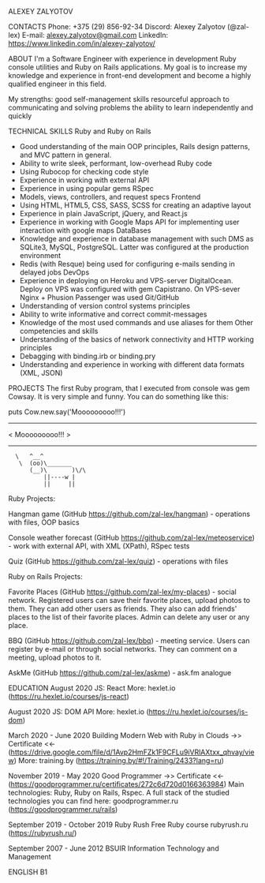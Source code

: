 ALEXEY ZALYOTOV

CONTACTS
Phone: +375 (29) 856-92-34
Discord: Alexey Zalyotov (@zal-lex)
E-mail: alexey.zalyotov@gmail.com
LinkedIn: https://www.linkedin.com/in/alexey-zalyotov/

ABOUT
I'm a Software Engineer with experience in development Ruby console utilities and Ruby on Rails applications. My goal is to increase my knowledge and experience in front-end development and become a highly qualified engineer in this field.

My strengths:
good self-management skills
resourceful approach to communicating and solving problems
the ability to learn independently and quickly

TECHNICAL SKILLS
Ruby and Ruby on Rails

- Good understanding of the main OOP principles, Rails design patterns, and MVC pattern in general.
- Ability to write sleek, performant, low-overhead Ruby code
- Using Rubocop for checking code style
- Experience in working with external API
- Experience in using popular gems
  RSpec
- Models, views, controllers, and request specs
  Frontend
- Using HTML, HTML5, CSS, SASS, SCSS for creating an adaptive layout
- Experience in plain JavaScript, jQuery, and React.js
- Experience in working with Google Maps API for implementing user interaction with google maps
  DataBases
- Knowledge and experience in database management with such DMS as SQLite3, MySQL, PostgreSQL. Latter was configured at the production environment
- Redis (with Resque) being used for configuring e-mails sending in delayed jobs
  DevOps
- Experience in deploying on Heroku and VPS-server DigitalOcean. Deploy on VPS was configured with gem Capistrano. On VPS-sever Nginx + Phusion Passenger was used
  Git/GitHub
- Understanding of version control systems principles
- Ability to write informative and correct commit-messages
- Knowledge of the most used commands and use aliases for them
  Other competencies and skills
- Understanding of the basics of network connectivity and HTTP working principles
- Debagging with binding.irb or binding.pry
- Understanding and experience in working with different data formats (XML, JSON)

PROJECTS
The first Ruby program, that I executed from console was gem Cowsay. It is very simple and funny. You can do something like this:

puts Cow.new.say('Mooooooooo!!!')

---

< Mooooooooo!!! >

---

      \   ^__^
       \  (oo)\_______
          (__)\       )\/\
              ||----w |
              ||     ||

Ruby Projects:

Hangman game (GitHub https://github.com/zal-lex/hangman) - operations with files, OOP basics

Console weather forecast (GitHub https://github.com/zal-lex/meteoservice) - work with external API, with XML (XPath), RSpec tests

Quiz (GitHub https://github.com/zal-lex/quiz) - operations with files

Ruby on Rails Projects:

Favorite Places (GitHub https://github.com/zal-lex/my-places) - social network. Registered users can save their favorite places, upload photos to them. They can add other users as friends. They also can add friends' places to the list of their favorite places. Admin can delete any user or any place.

BBQ (GitHub https://github.com/zal-lex/bbq) - meeting service. Users can register by e-mail or through social networks. They can comment on a meeting, upload photos to it.

AskMe (GitHub https://github.com/zal-lex/askme) - ask.fm analogue

EDUCATION
August 2020
JS: React
More: hexlet.io (https://ru.hexlet.io/courses/js-react)

August 2020
JS: DOM API
More: hexlet.io (https://ru.hexlet.io/courses/js-dom)

March 2020 - June 2020
Building Modern Web with Ruby in Clouds
->> Certificate <<- (https://drive.google.com/file/d/1Avp2HmFZk1F9CFLu9iVRlAXtxx_qhvay/view)
More: training.by (https://training.by/#!/Training/2433?lang=ru)

November 2019 - May 2020
Good Programmer
->> Certificate <<- (https://goodprogrammer.ru/certificates/272c6d720d0166363984)
Main technologies:
Ruby, Ruby on Rails, Rspec.
A full stack of the studied technologies you can find here: goodprogrammer.ru (https://goodprogrammer.ru/rails)

September 2019 - October 2019
Ruby Rush
Free Ruby course rubyrush.ru (https://rubyrush.ru/)

September 2007 - June 2012
BSUIR
Information Technology and Management

ENGLISH B1
